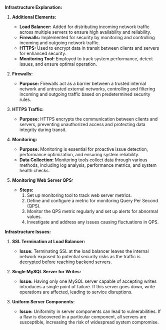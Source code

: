 **Infrastructure Explanation:**

1. **Additional Elements:**
   - **Load Balancer:** Added for distributing incoming network traffic across multiple servers to ensure high availability and reliability.
   - **Firewalls:** Implemented for security by monitoring and controlling incoming and outgoing network traffic.
   - **HTTPS:** Used to encrypt data in transit between clients and servers for enhanced security.
   - **Monitoring Tool:** Employed to track system performance, detect issues, and ensure optimal operation.

2. **Firewalls:**
   - **Purpose:** Firewalls act as a barrier between a trusted internal network and untrusted external networks, controlling and filtering incoming and outgoing traffic based on predetermined security rules.
   
3. **HTTPS Traffic:**
   - **Purpose:** HTTPS encrypts the communication between clients and servers, preventing unauthorized access and protecting data integrity during transit.

4. **Monitoring:**
   - **Purpose:** Monitoring is essential for proactive issue detection, performance optimization, and ensuring system reliability.
   - **Data Collection:** Monitoring tools collect data through various methods, including log analysis, performance metrics, and system health checks.

5. **Monitoring Web Server QPS:**
   - **Steps:**
      1. Set up monitoring tool to track web server metrics.
      2. Define and configure a metric for monitoring Query Per Second (QPS).
      3. Monitor the QPS metric regularly and set up alerts for abnormal values.
      4. Investigate and address any issues causing fluctuations in QPS.

**Infrastructure Issues:**

1. **SSL Termination at Load Balancer:**
   - **Issue:** Terminating SSL at the load balancer leaves the internal network exposed to potential security risks as the traffic is decrypted before reaching backend servers.

2. **Single MySQL Server for Writes:**
   - **Issue:** Having only one MySQL server capable of accepting writes introduces a single point of failure. If this server goes down, write operations are affected, leading to service disruptions.

3. **Uniform Server Components:**
   - **Issue:** Uniformity in server components can lead to vulnerabilities. If a flaw is discovered in a particular component, all servers are susceptible, increasing the risk of widespread system compromise.


